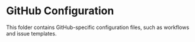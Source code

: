 # GitHub Configuration

This folder contains GitHub-specific configuration files, such as workflows and issue templates.